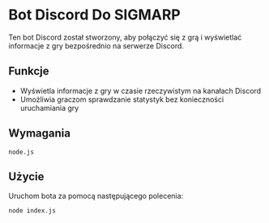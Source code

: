 # Bot Discord Do SIGMARP
Ten bot Discord został stworzony, aby połączyć się z grą i wyświetlać informacje z gry bezpośrednio na serwerze Discord.

## Funkcje

- Wyświetla informacje z gry w czasie rzeczywistym na kanałach Discord
- Umożliwia graczom sprawdzanie statystyk bez konieczności uruchamiania gry

## Wymagania
 ```node.js```

## Użycie

Uruchom bota za pomocą następującego polecenia: 

```
node index.js
```
